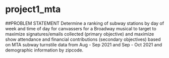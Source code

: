 # project1_mta
##PROBLEM STATEMENT
Determine a ranking of subway stations
by day of week and time of day
for canvassers for a Broadway musical to target
to maximize signatures/emails collected (primary objective)
and maximize show attendance and financial contributions (secondary objectives)
based on MTA subway turnstile data from Aug - Sep 2021 and Sep - Oct 2021
and demographic information by zipcode.
